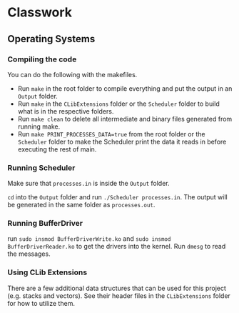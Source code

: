 # Classwork

 ## Operating Systems

  ### Compiling the code
   You can do the following with the makefiles.

   * Run `make` in the root folder to compile everything and put the output in an `Output` folder.
   * Run `make` in the `CLibExtensions` folder or the `Scheduler` folder to build what is in the respective folders.
   * Run `make clean` to delete all intermediate and binary files generated from running make.
   * Run `make PRINT_PROCESSES_DATA=true` from the root folder or the `Scheduler` folder to make the Scheduler print the data it   reads   in before executing the rest of main.

  ### Running Scheduler
   Make sure that `processes.in` is inside the `Output` folder.
   
   `cd` into the `Output` folder and run `./Scheduler processes.in`.  The output will be generated in the same folder as `processes.out`.

  ### Running BufferDriver
   run `sudo insmod BufferDriverWrite.ko` and `sudo insmod BufferDriverReader.ko` to get the drivers into the kernel.  Run `dmesg` to read the messages.

  ### Using CLib Extensions
   There are a few additional data structures that can be used for this project (e.g. stacks and vectors).  See their header files in the `CLibExtensions` folder for how to utilize them.
